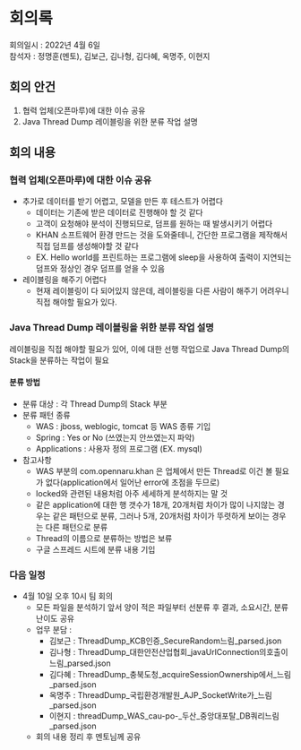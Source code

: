 # 회의록
회의일시 : 2022년 4월 6일  
참석자 : 정명훈(멘토), 김보근, 김나형, 김다혜, 옥명주, 이현지

## 회의 안건
1. 협력 업체(오픈마루)에 대한 이슈 공유
2. Java Thread Dump 레이블링을 위한 분류 작업 설명

## 회의 내용
### 협력 업체(오픈마루)에 대한 이슈 공유
- 추가로 데이터를 받기 어렵고, 모델을 만든 후 테스트가 어렵다
  - 데이터는 기존에 받은 데이터로 진행해야 할 것 같다
  - 고객이 요청해야 분석이 진행되므로, 덤프를 원하는 때 발생시키기 어렵다
  - KHAN 소프트웨어 환경 만드는 것을 도와줄테니, 간단한 프로그램을 제작해서 직접 덤프를 생성해야할 것 같다
  - EX. Hello world를 프린트하는 프로그램에 sleep을 사용하여 출력이 지연되는 덤프와 정상인 경우 덤프를 얻을 수 있음
- 레이블링을 해주기 어렵다
  - 현재 레이블링이 다 되어있지 않은데, 레이블링을 다른 사람이 해주기 어려우니 직접 해야할 필요가 있다.

### Java Thread Dump 레이블링을 위한 분류 작업 설명
레이블링을 직접 해야할 필요가 있어, 이에 대한 선행 작업으로 Java Thread Dump의 Stack을 분류하는 작업이 필요
#### 분류 방법
- 분류 대상 : 각 Thread Dump의 Stack 부분
- 분류 패턴 종류
  - WAS : jboss, weblogic, tomcat 등 WAS 종류 기입
  - Spring : Yes or No (쓰였는지 안쓰였는지 파악)
  - Applications : 사용자 정의 프로그램 (EX. mysql)
- 참고사항
  - WAS 부분의 com.opennaru.khan 은 업체에서 만든 Thread로 이건 볼 필요가 없다(application에서 일어난 error에 초점을 두므로)
  - locked와 관련된 내용처럼 아주 세세하게 분석하지는 말 것
  - 같은 application에 대한 행 갯수가 18개, 20개처럼 차이가 많이 나지않는 경우는 같은 패턴으로 분류, 그러나 5개, 20개처럼 차이가 뚜렷하게 보이는 경우는 다른 패턴으로 분류
  - Thread의 이름으로 분류하는 방법은 보류
  - 구글 스프레드 시트에 분류 내용 기입

### 다음 일정
- 4월 10일 오후 10시 팀 회의
  - 모든 파일을 분석하기 앞서 양이 적은 파일부터 선분류 후 결과, 소요시간, 분류 난이도 공유
  - 업무 분담 : 
    - 김보근 : ThreadDump_KCB인증_SecureRandom느림_parsed.json
    - 김나형 : ThreadDump_대한안전산업협회_javaUrlConnection의호출이느림_parsed.json
    - 김다혜 : ThreadDump_충북도청_acquireSessionOwnership에서_느림_parsed.json
    - 옥명주 : ThreadDump_국립환경개발원_AJP_SocketWrite가_느림_parsed.json
    - 이현지 : threadDump_WAS_cau-po-_두산_중앙대포탈_DB쿼리느림_parsed.json
  - 회의 내용 정리 후 멘토님께 공유
